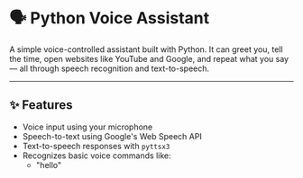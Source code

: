 # 🗣️ Python Voice Assistant

A simple voice-controlled assistant built with Python. It can greet you, tell the time, open websites like YouTube and Google, and repeat what you say — all through speech recognition and text-to-speech.

---

## ✨ Features

- Voice input using your microphone
- Speech-to-text using Google's Web Speech API
- Text-to-speech responses with `pyttsx3`
- Recognizes basic voice commands like:
  - "hello"

